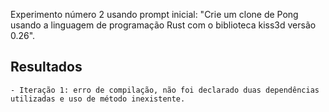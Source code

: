 
Experimento número 2 usando prompt inicial: "Crie um clone de Pong usando a linguagem de programação Rust com o biblioteca kiss3d versão 0.26".

## Resultados

    - Iteração 1: erro de compilação, não foi declarado duas dependências utilizadas e uso de método inexistente.

